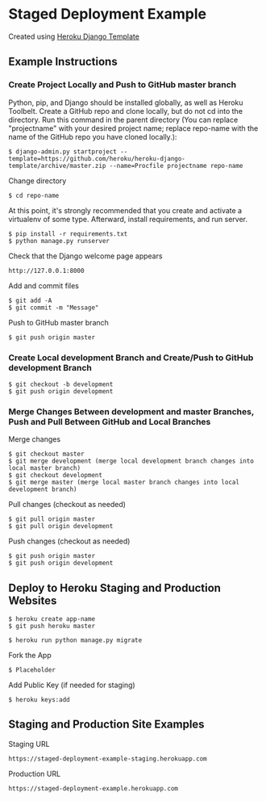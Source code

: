 # Staged Deployment Example

Created using [Heroku Django Template](https://github.com/heroku/heroku-django-template)

## Example Instructions

### Create Project Locally and Push to GitHub master branch

Python, pip, and Django should be installed globally, as well as Heroku Toolbelt. Create a GitHub repo and clone locally, but do not cd into the directory. Run this command in the parent directory (You can replace "projectname" with your desired project name; replace repo-name with the name of the GitHub repo you have cloned locally.):

    $ django-admin.py startproject --template=https://github.com/heroku/heroku-django-template/archive/master.zip --name=Procfile projectname repo-name

Change directory

    $ cd repo-name

At this point, it's strongly recommended that you create and activate a virtualenv of some type. Afterward, install requirements, and run server. 

    $ pip install -r requirements.txt
    $ python manage.py runserver 
    
Check that the Django welcome page appears

    http://127.0.0.1:8000

Add and commit files

    $ git add -A
    $ git commit -m "Message"

Push to GitHub master branch

    $ git push origin master

### Create Local development Branch and Create/Push to GitHub development Branch

    $ git checkout -b development
    $ git push origin development

### Merge Changes Between development and master Branches, Push and Pull Between GitHub and Local Branches

Merge changes

    $ git checkout master
    $ git merge development (merge local development branch changes into local master branch)
    $ git checkout development
    $ git merge master (merge local master branch changes into local development branch)

Pull changes (checkout as needed)

    $ git pull origin master
    $ git pull origin development

Push changes (checkout as needed)

    $ git push origin master
    $ git push origin development

## Deploy to Heroku Staging and Production Websites

    $ heroku create app-name
    $ git push heroku master

    $ heroku run python manage.py migrate

Fork the App

    $ Placeholder

Add Public Key (if needed for staging)

    $ heroku keys:add

## Staging and Production Site Examples

Staging URL

    https://staged-deployment-example-staging.herokuapp.com

Production URL

    https://staged-deployment-example.herokuapp.com
